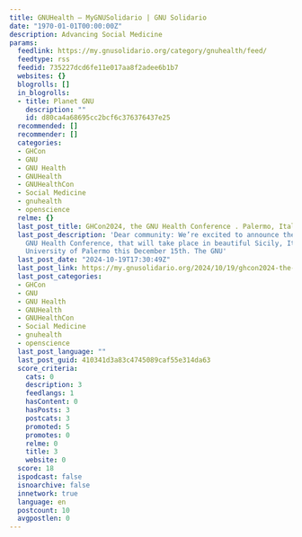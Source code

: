 ```yaml
---
title: GNUHealth – MyGNUSolidario | GNU Solidario
date: "1970-01-01T00:00:00Z"
description: Advancing Social Medicine
params:
  feedlink: https://my.gnusolidario.org/category/gnuhealth/feed/
  feedtype: rss
  feedid: 735227dcd6fe11e017aa8f2adee6b1b7
  websites: {}
  blogrolls: []
  in_blogrolls:
  - title: Planet GNU
    description: ""
    id: d80ca4a68695cc2bcf6c376376437e25
  recommended: []
  recommender: []
  categories:
  - GHCon
  - GNU
  - GNU Health
  - GNUHealth
  - GNUHealthCon
  - Social Medicine
  - gnuhealth
  - openscience
  relme: {}
  last_post_title: GHCon2024, the GNU Health Conference . Palermo, Italy
  last_post_description: 'Dear community: We’re excited to announce the IX International
    GNU Health Conference, that will take place in beautiful Sicily, Italy, at the
    University of Palermo this December 15th. The GNU'
  last_post_date: "2024-10-19T17:30:49Z"
  last_post_link: https://my.gnusolidario.org/2024/10/19/ghcon2024-the-gnu-health-conference-palermo-italy/
  last_post_categories:
  - GHCon
  - GNU
  - GNU Health
  - GNUHealth
  - GNUHealthCon
  - Social Medicine
  - gnuhealth
  - openscience
  last_post_language: ""
  last_post_guid: 410341d3a83c4745089caf55e314da63
  score_criteria:
    cats: 0
    description: 3
    feedlangs: 1
    hasContent: 0
    hasPosts: 3
    postcats: 3
    promoted: 5
    promotes: 0
    relme: 0
    title: 3
    website: 0
  score: 18
  ispodcast: false
  isnoarchive: false
  innetwork: true
  language: en
  postcount: 10
  avgpostlen: 0
---
```

